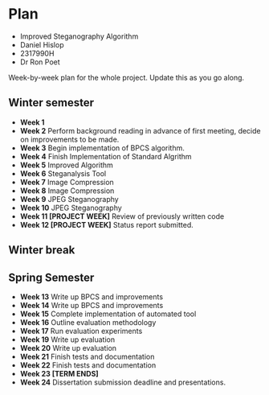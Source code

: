 # Plan

* Improved Steganography Algorithm
* Daniel Hislop
* 2317990H
* Dr Ron Poet

Week-by-week plan for the whole project. Update this as you go along.

## Winter semester

* **Week 1**
* **Week 2** Perform background reading in advance of first meeting, decide on improvements to be made.
* **Week 3** Begin implementation of BPCS algorithm.
* **Week 4** Finish Implementation of Standard Algrithm
* **Week 5** Improved Algorithm
* **Week 6** Steganalysis Tool
* **Week 7** Image Compression
* **Week 8** Image Compression
* **Week 9** JPEG Steganography
* **Week 10** JPEG Steganography
* **Week 11 [PROJECT WEEK]** Review of previously written code
* **Week 12 [PROJECT WEEK]** Status report submitted.

## Winter break

## Spring Semester

* **Week 13** Write up BPCS and improvements
* **Week 14** Write up BPCS and improvements
* **Week 15** Complete implementation of automated tool
* **Week 16** Outline evaluation methodology
* **Week 17** Run evaluation experiments
* **Week 19** Write up evaluation
* **Week 20** Write up evaluation
* **Week 21** Finish tests and documentation
* **Week 22** Finish tests and documentation
* **Week 23 [TERM ENDS]**
* **Week 24** Dissertation submission deadline and presentations.

